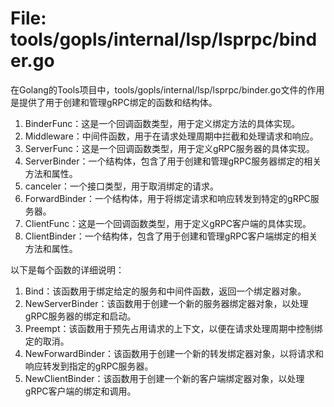 # File: tools/gopls/internal/lsp/lsprpc/binder.go

在Golang的Tools项目中，tools/gopls/internal/lsp/lsprpc/binder.go文件的作用是提供了用于创建和管理gRPC绑定的函数和结构体。

1. BinderFunc：这是一个回调函数类型，用于定义绑定方法的具体实现。
2. Middleware：中间件函数，用于在请求处理周期中拦截和处理请求和响应。
3. ServerFunc：这是一个回调函数类型，用于定义gRPC服务器的具体实现。
4. ServerBinder：一个结构体，包含了用于创建和管理gRPC服务器绑定的相关方法和属性。
5. canceler：一个接口类型，用于取消绑定的请求。
6. ForwardBinder：一个结构体，用于将绑定请求和响应转发到特定的gRPC服务器。
7. ClientFunc：这是一个回调函数类型，用于定义gRPC客户端的具体实现。
8. ClientBinder：一个结构体，包含了用于创建和管理gRPC客户端绑定的相关方法和属性。

以下是每个函数的详细说明：

1. Bind：该函数用于绑定给定的服务和中间件函数，返回一个绑定器对象。
2. NewServerBinder：该函数用于创建一个新的服务器绑定器对象，以处理gRPC服务器的绑定和启动。
3. Preempt：该函数用于预先占用请求的上下文，以便在请求处理周期中控制绑定的取消。
4. NewForwardBinder：该函数用于创建一个新的转发绑定器对象，以将请求和响应转发到指定的gRPC服务器。
5. NewClientBinder：该函数用于创建一个新的客户端绑定器对象，以处理gRPC客户端的绑定和调用。

